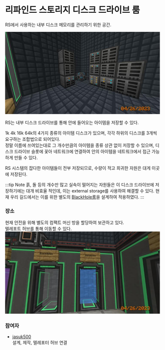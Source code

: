 # 리파인드 스토리지 디스크 드라이브 룸

RS에서 사용하는 내부 디스크 메모리를 관리하기 위한 공간.

![asdf](../../asset/systems/rs_disk_drives/main.jpg)

RS는 내부 디스크 드라이브를 통해 안에 들어오는 아이템을 저장할 수 있다. 

1k 4k 16k 64k의 4가지 종류의 아이템 디스크가 있으며, 
각각 하위의 디스크를 3개씩 요구하는 조합법으로 되어있다.  
정말 이름에 쓰여있는대로 그 개수만큼의 아이템을 종류 상관 없이 저장할 수 있으며, 
디스크 드라이브 슬롯에 꽃아 네트워크에 연결하여 안의 아이템을 네트워크에서 접근 가능하게 만들 수 있다.

RS 시스템의 잡다한 아이템들이 전부 저장되므로, 수량이 적고 희귀한 자원은 대게 이곳에 저장된다. 

:::tip Note
흙, 돌 등의 개수만 많고 실속이 떨어지는 자원들은 이 디스크 드라이브에 저장하기에는 대개 비효율 적인데, 이는 external storage를 사용하여 해결할 수 있다.
현재 우리 길드에서는 이를 위한 별도의 [BlackHole룸](rs_black_hole.md)을 설계하여 적용하였다.
:::

### 장소


현재 안전을 위해 별도의 컴팩트 머신 방을 할당하여 보관하고 있다.  
텔레포트 허브를 통해 이동할 수 있다.  
![adf](../../asset/systems/rs_disk_drives/gate.jpg)

### 참여자
<!-- tag_source_open:description:member_contribute -->
- [jasuk500](../members/jasuk500.md)  
설계, 제작, 텔레포터 허브 연결
<!-- tag_close-->

